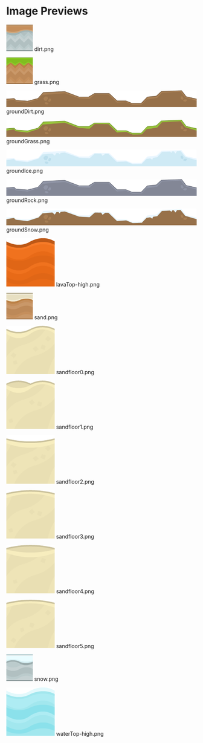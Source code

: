 # Image Previews

![dirt.png](dirt.png) dirt.png

![grass.png](grass.png) grass.png

![groundDirt.png](groundDirt.png) groundDirt.png

![groundGrass.png](groundGrass.png) groundGrass.png

![groundIce.png](groundIce.png) groundIce.png

![groundRock.png](groundRock.png) groundRock.png

![groundSnow.png](groundSnow.png) groundSnow.png

![lavaTop-high.png](lavaTop-high.png) lavaTop-high.png

![sand.png](sand.png) sand.png

![sandfloor0.png](sandfloor0.png) sandfloor0.png

![sandfloor1.png](sandfloor1.png) sandfloor1.png

![sandfloor2.png](sandfloor2.png) sandfloor2.png

![sandfloor3.png](sandfloor3.png) sandfloor3.png

![sandfloor4.png](sandfloor4.png) sandfloor4.png

![sandfloor5.png](sandfloor5.png) sandfloor5.png

![snow.png](snow.png) snow.png

![waterTop-high.png](waterTop-high.png) waterTop-high.png


